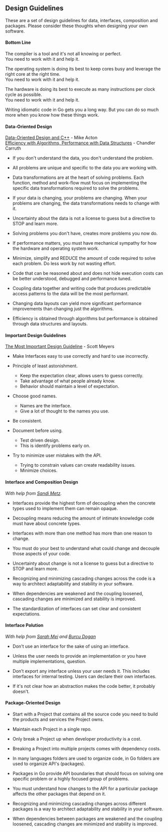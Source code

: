 ## Design Guidelines

These are a set of design guidelines for data, interfaces, composition and packages. Please consider these thoughts when designing your own software.

#### Bottom Line

The compiler is a tool and it's not all knowing or perfect.  
You need to work with it and help it.

The operating system is doing its best to keep cores busy and leverage the right core at the right time.  
You need to work with it and help it.

The hardware is doing its best to execute as many instructions per clock cycle as possible.  
You need to work with it and help it.

Writing idiomatic code in Go gets you a long way. But you can do so much more when you know how these things work.

#### Data-Oriented Design
[Data-Oriented Design and C++](https://www.youtube.com/watch?v=rX0ItVEVjHc) - Mike Acton  
[Efficiency with Algorithms, Performance with Data Structures](https://www.youtube.com/watch?v=fHNmRkzxHWs) - Chandler Carruth

* If you don't understand the data, you don't understand the problem.

* All problems are unique and specific to the data you are working with.

* Data transformations are at the heart of solving problems. Each function, method and work-flow must focus on implementing the specific data transformations required to solve the problems.

* If your data is changing, your problems are changing. When your problems are changing, the data transformations needs to change with it.

* Uncertainty about the data is not a license to guess but a directive to STOP and learn more.

* Solving problems you don't have, creates more problems you now do.

* If performance matters, you must have mechanical sympathy for how the hardware and operating system work.

* Minimize, simplify and REDUCE the amount of code required to solve each problem. Do less work by not wasting effort.

* Code that can be reasoned about and does not hide execution costs can be better understood, debugged and performance tuned.

* Coupling data together and writing code that produces predictable access patterns to the data will be the most performant.

* Changing data layouts can yield more significant performance improvements than changing just the algorithms.

* Efficiency is obtained through algorithms but performance is obtained through data structures and layouts.

#### Important Design Guidelines
[The Most Important Design Guideline](https://www.youtube.com/watch?v=5tg1ONG18H8) - Scott Meyers

* Make Interfaces easy to use correctly and hard to use incorrectly.

* Principle of least astonishment.
	* Keep the expectation clear, allows users to guess correctly.
	* Take advantage of what people already know.
	* Behavior should maintain a level of expectation.

* Choose good names.
	* Names are the interface.
	* Give a lot of thought to the names you use.

* Be consistent.

* Document before using.
	* Test driven design.
	* This is identify problems early on.

* Try to minimize user mistakes with the API.
	* Trying to constrain values can create readability issues.
	* Minimize choices.

#### Interface and Composition Design

_With help from [Sandi Metz](https://twitter.com/sandimetz)._

* Interfaces provide the highest form of decoupling when the concrete types used to implement them can remain opaque.

* Decoupling means reducing the amount of intimate knowledge code must have about concrete types.

* Interfaces with more than one method has more than one reason to change.

* You must do your best to understand what could change and decouple those aspects of your code.

* Uncertainty about change is not a license to guess but a directive to STOP and learn more.

* Recognizing and minimizing cascading changes across the code is a way to architect adaptability and stability in your software.

* When dependencies are weakened and the coupling loosened, cascading changes are minimized and stability is improved.

* The standardization of interfaces can set clear and consistent expectations.

#### Interface Polution

_With help from [Sarah Mei](https://twitter.com/sarahmei) and [Burcu Dogan](https://medium.com/@rakyll/interface-pollution-in-go-7d58bccec275)_

* Don't use an interface for the sake of using an interface.

* Unless the user needs to provide an implementation or you have multiple implementations, question.

* Don’t export any interface unless your user needs it. This includes interfaces for internal testing. Users can declare their own interfaces.

* If it's not clear how an abstraction makes the code better, it probably doesn't.

#### Package-Oriented Design

* Start with a Project that contains all the source code you need to build the products and services the Project owns.

* Maintain each Project in a single repo.

* Only break a Project up when developer productivity is a cost.

* Breaking a Project into multiple projects comes with dependency costs.

* In many languages folders are used to organize code, in Go folders are used to organize API's (packages).

* Packages in Go provide API boundaries that should focus on solving one specific problem or a highly focused group of problems.

* You must understand how changes to the API for a particular package affects the other packages that depend on it.

* Recognizing and minimizing cascading changes across different packages is a way to architect adaptability and stability in your software.

* When dependencies between packages are weakened and the coupling loosened, cascading changes are minimized and stability is improved.

